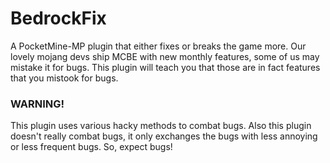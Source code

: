 # BedrockFix
A PocketMine-MP plugin that either fixes or breaks the game more.
Our lovely mojang devs ship MCBE with new monthly features, some of us may mistake it for bugs. This plugin will teach you that those are in fact features that you mistook for bugs.

### WARNING!
This plugin uses various hacky methods to combat bugs. Also this plugin doesn't really combat bugs, it only exchanges the bugs with less annoying or less frequent bugs. So, expect bugs!

